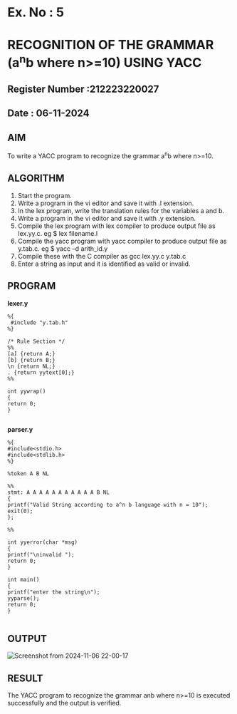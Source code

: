 # Ex. No : 5	
# RECOGNITION OF THE GRAMMAR (a<sup>n</sup>b where n>=10) USING YACC
## Register Number :212223220027
## Date : 06-11-2024

## AIM   
To write a YACC program to recognize the grammar a<sup>n</sup>b where n>=10.

## ALGORITHM
1.	Start the program.
2.	Write a program in the vi editor and save it with .l extension.
3.	In the lex program, write the translation rules for the variables a and b.
4.	Write a program in the vi editor and save it with .y extension.
5.	Compile the lex program with lex compiler to produce output file as lex.yy.c. eg $ lex filename.l
6.	Compile the yacc program with yacc compiler to produce output file as y.tab.c. eg $ yacc –d arith_id.y
7.	Compile these with the C compiler as gcc lex.yy.c y.tab.c
8.	Enter a string as input and it is identified as valid or invalid.
 
## PROGRAM
**lexer.y**
```
%{
 #include "y.tab.h"
%}

/* Rule Section */
%%
[a] {return A;}
[b] {return B;}
\n {return NL;}
. {return yytext[0];}
%%

int yywrap()
{
return 0;
}


```
**parser.y**
```
%{
#include<stdio.h> 
#include<stdlib.h>
%}

%token A B NL

%%
stmt: A A A A A A A A A A A B NL
{
printf("Valid String according to a^n b language with n = 10");
exit(0); 
};

%%

int yyerror(char *msg)
{
printf("\ninvalid "); 
return 0;
}

int main()
{
printf("enter the string\n");
yyparse();
return 0;
}


```



## OUTPUT 
![Screenshot from 2024-11-06 22-00-17](https://github.com/user-attachments/assets/f9bce77d-c35e-4d30-9ae2-4eba123c1f3d)


## RESULT
The YACC program to recognize the grammar anb where n>=10 is executed successfully and the output is verified.

